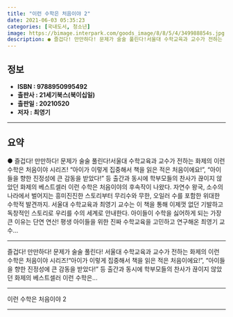 ```yaml
---
title: "이런 수학은 처음이야 2"
date: 2021-06-03 05:35:23
categories: [국내도서, 청소년]
image: https://bimage.interpark.com/goods_image/8/8/5/4/349988854s.jpg
description: ● 즐겁다! 만만하다! 문제가 술술 풀린다!서울대 수학교육과 교수가 전하는 화제의 이런 수학은 처음이야 시리즈! “아이가 이렇게 집중해서 책을 읽은 적은 처음이에요!”, “아이들을 향한 진정성에 큰 감동을 받았다!” 등 출간과 동시에 학부모들의 찬사가 끊이지 않았던 화제의 베스트셀러
---
```


## **정보**

- **ISBN : 9788950995492**
- **출판사 : 21세기북스(북이십일)**
- **출판일 : 20210520**
- **저자 : 최영기**

------



## **요약**

●  즐겁다! 만만하다! 문제가 술술 풀린다!서울대 수학교육과 교수가 전하는 화제의 이런 수학은 처음이야 시리즈! “아이가 이렇게 집중해서 책을 읽은 적은 처음이에요!”, “아이들을 향한 진정성에 큰 감동을 받았다!” 등 출간과 동시에 학부모들의 찬사가 끊이지 않았던 화제의 베스트셀러 이런 수학은 처음이야의 후속작이 나왔다. 자연수 왕국, 소수의 나라에서 벌어지는 흥미진진한 스토리부터 무리수와 무한, 오일러 수를 포함한 위대한 수학적 발견까지. 서울대 수학교육과 최영기 교수는 이 책을 통해 이제껏 없던 기발하고 독창적인 스토리로 우리를 수의 세계로 안내한다. 아이들이 수학을 싫어하게 되는 가장 큰 이유는 단연 연산! 평생 아이들을 위한 진짜 수학교육을 고민하고 연구해온 최영기 교수...

------

즐겁다! 만만하다! 문제가 술술 풀린다!
서울대 수학교육과 교수가 전하는 화제의 이런 수학은 처음이야 시리즈!“아이가 이렇게 집중해서 책을 읽은 적은 처음이에요!”, “아이들을 향한 진정성에 큰 감동을 받았다!” 등 출간과 동시에 학부모들의 찬사가 끊이지 않았던 화제의 베스트셀러 이런 수학은... 

------


이런 수학은 처음이야 2 

------


